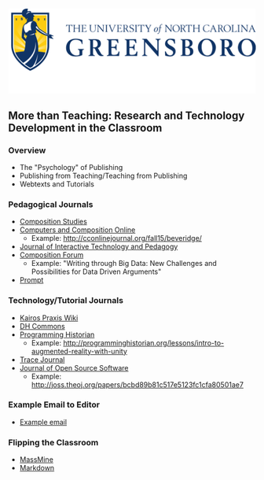 ![](unilogo.png)

## More than Teaching: Research and Technology Development in the Classroom

### Overview
- The "Psychology" of Publishing
- Publishing from Teaching/Teaching from Publishing
- Webtexts and Tutorials

### Pedagogical Journals
- [Composition Studies](https://www.uc.edu/journals/composition-studies.html)
- [Computers and Composition Online](http://cconlinejournal.org/)
    - Example: <http://cconlinejournal.org/fall15/beveridge/>
- [Journal of Interactive Technology and Pedagogy](https://jitp.commons.gc.cuny.edu/)
- [Composition Forum](http://compositionforum.com/)
    - Example: "Writing through Big Data: New Challenges and Possibilities for Data Driven Arguments"
- [Prompt](http://thepromptjournal.com/index.php/prompt)

### Technology/Tutorial Journals
- [Kairos Praxis Wiki](http://praxis.technorhetoric.net/tiki-index.php)
- [DH Commons](https://dhcommons.org/journal/2016)
- [Programming Historian](http://programminghistorian.org/)
    - Example: <http://programminghistorian.org/lessons/intro-to-augmented-reality-with-unity>
- [Trace Journal](https://trace.english.ufl.edu/journal/)
- [Journal of Open Source Software](http://joss.theoj.org/)
    - Example: <http://joss.theoj.org/papers/bcbd89b81c517e5123fc1cfa80501ae7>

### Example Email to Editor
- [Example email](example-email.pdf)

### Flipping the Classroom
- [MassMine](http://www.massmine.org/)
- [Markdown](http://aaronbeveridge.com/markdown/)
